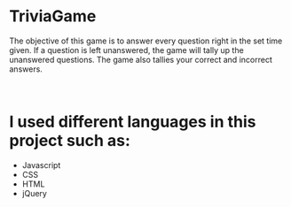 # TriviaGame

<p>The objective of this game is to answer every question right in the set time given. If a question is left unanswered, the game will tally up the unanswered questions. The game also tallies your correct and incorrect answers.</p>

<br>
<h1>I used different languages in this project such as:</h1>


<ul>
	<li>Javascript</li>
	<li>CSS</li>
	<li>HTML</li>
	<li>jQuery</li>
	
